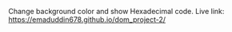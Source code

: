 Change background color and show Hexadecimal code. 
Live link: https://emaduddin678.github.io/dom_project-2/
